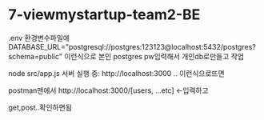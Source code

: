 # 7-viewmystartup-team2-BE

.env 환경변수파일에
DATABASE_URL="postgresql://postgres:123123@localhost:5432/postgres?schema=public"
이런식으로 본인 postgres pw입력해서 개인db로만들고 작업

node src/app.js
서버 실행 중: http://localhost:3000 .. 이런식으로뜨면

postman맨에서 http://localhost:3000/[users, ...etc] <-입력하고

get,post..확인하면됨
